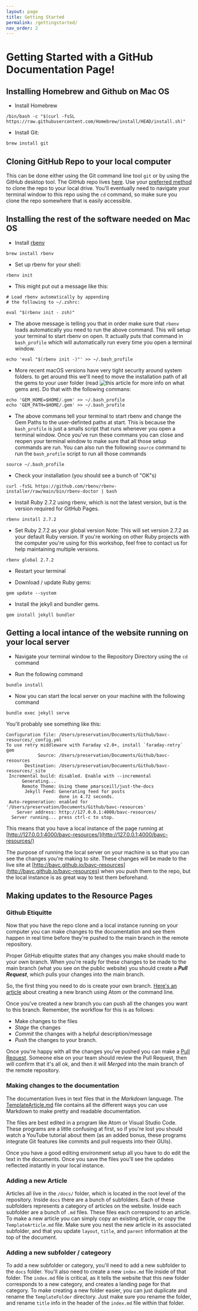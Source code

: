 ```yaml
---
layout: page
title: Getting Started
permalink: /gettingstarted/
nav_order: 2
---
```


# Getting Started with a GitHub Documentation Page!

## Installing Homebrew and Github on Mac OS

* Install Homebrew
```
/bin/bash -c "$(curl -fsSL https://raw.githubusercontent.com/Homebrew/install/HEAD/install.sh)"
```
* Install Git:
```
brew install git
```

## Cloning GitHub Repo to your local computer

This can be done either using the Git command line tool `git` or by using the GitHub desktop tool. The GitHub repo lives [here](https://github.com/bavc/bavc-resources). Use your [preferred method](https://www.youtube.com/watch?v=CKcqniGu3tA) to clone the repo to your local drive. You'll eventually need to navigate your terminal window to this repo using the `cd` command, so make sure you clone the repo somewhere that is easily accessible.


## Installing the rest of the software needed on Mac OS

*  Install [rbenv](https://github.com/rbenv/rbenv#installation)
```
brew install rbenv
```
* Set up rbenv for your shell:
```
rbenv init
```
* This might put out a message like this:

```
# Load rbenv automatically by appending
# the following to ~/.zshrc:

eval "$(rbenv init - zsh)"
```

* The above message is telling you that in order make sure that `rbenv` loads automatically you need to run the above command. This will setup your terminal to start rbenv on open. It actually puts that command in `bash_profile` which will automatically run every time you open a terminal window.
```
echo 'eval "$(rbenv init -)"' >> ~/.bash_profile
```
* More recent macOS versions have very tight security around system folders. to get around this we'll need to move the installation path of all the gems to your user folder (read ![this article](https://medium.com/@morgannegagne/what-is-a-ruby-gem-1eec2684e68) for more info on what gems are). Do that with the following commans:
```
echo 'GEM_HOME=$HOME/.gem' >> ~/.bash_profile
echo 'GEM_PATH=$HOME/.gem' >> ~/.bash_profile
```
* The above commans tell your terminal to start rbenv and change the Gem Paths to the user-definted paths at start. This is because the `bash_profile` is just a smalls script that runs whenever you open a terminal window. Once you've run these commans you can close and reopen your terminal window to make sure that all those setup commands are run. You can also run the following `source` command to run the `bash_profile` script to run all those commands
```
source ~/.bash_profile
```
* Check your installation (you should see a bunch of "OK"s)
```
curl -fsSL https://github.com/rbenv/rbenv-installer/raw/main/bin/rbenv-doctor | bash
```
* Install Ruby 2.7.2 using rbenv, which is not the latest version, but is the version required for GitHub Pages.
```
rbenv install 2.7.2
```

* Set Ruby 2.7.2 as your global version
Note: This will set version 2.7.2 as your default Ruby version. If you're working on other Ruby projects with the computer you're using for this workshop, feel free to contact us for help maintaining multiple versions.
```
rbenv global 2.7.2
```
* Restart your terminal

* Download / update Ruby gems:
```
gem update --system
```
* Install the jekyll and bundler gems.
```
gem install jekyll bundler
```


## Getting a local intance of the website running on your local server

* Navigate your terminal window to the Repository Directory using the `cd` command

* Run the following command
```
bundle install
```

* Now you can start the local server on your machine with the following command
```
bundle exec jekyll serve
```
You'll probably see something like this:
```
Configuration file: /Users/preservation/Documents/Github/bavc-resources/_config.yml
To use retry middleware with Faraday v2.0+, install `faraday-retry` gem
            Source: /Users/preservation/Documents/Github/bavc-resources
       Destination: /Users/preservation/Documents/Github/bavc-resources/_site
 Incremental build: disabled. Enable with --incremental
      Generating...
      Remote Theme: Using theme pmarsceill/just-the-docs
       Jekyll Feed: Generating feed for posts
                    done in 4.72 seconds.
 Auto-regeneration: enabled for '/Users/preservation/Documents/Github/bavc-resources'
    Server address: http://127.0.0.1:4000/bavc-resources/
  Server running... press ctrl-c to stop.
```

This means that you have a local instance of the page running at [http://127.0.0.1:4000/bavc-resources/](http://127.0.0.1:4000/bavc-resources/)

The purpose of running the local server on your machine is so that you can see the changes you're making to site. These changes will be made to the live site at [http://bavc.github.io/bavc-resources](http://bavc.github.io/bavc-resources) when you push them to the repo, but the local instance is as great way to test them beforehand.

## Making updates to the Resource Pages

### Github Etiquitte

Now that you have the repo clone and a local instance running on your computer you can make changes to the documentation and see them happen in real time before they're pushed to the main branch in the remote repository.

Proper GitHub etiquitte states that any changes you make should made to your own branch. When you're ready for these changes to be made to the main branch (what you see on the public website) you should create a ***Pull Request***, which pulls your changes into the main branch.

So, the first thing you need to do is create your own branch. [Here's an article](https://docs.couchbase.com/home/contribute/create-branches.html) about creating a new branch using Atom or the command line.

Once you've created a new branch you can push all the changes you want to this branch. Remember, the workflow for this is as follows:
* Make changes to the files
* *Stage* the changes
* *Commit* the changes with a helpful description/message
* *Push* the changes to your branch.

Once you're happy with all the changes you've pushed you can make a [Pull Request](https://docs.github.com/en/pull-requests/collaborating-with-pull-requests/proposing-changes-to-your-work-with-pull-requests/creating-a-pull-request). Someone else on your team should review the Pull Request, then will confirm that it's all ok, and then it will *Merged* into the main branch of the remote repository.

### Making changes to the documentation

The documentation lives in text files that in the *Markdown* language. The [TemplateArticle.md]({{site.baseurl}}/docs/TemplateFolder/TemplateArticle.html) file contains all the different ways you can use Markdown to make pretty and readable documentation.

The files are best edited in a program like Atom or Visual Studio Code. These programs are a little confusing at first, so if you're lost you should watch a YouTube tutorial about them (as an added bonus, these programs integrate Git features like commits and pull requests into their GUIs).

Once you have a good editing environment setup all you have to do edit the text in the documents. Once you save the files you'll see the updates reflected instantly in your local instance.

### Adding a new Article

Articles all live in the `/docs/` folder, which is located in the root level of the repository. Inside `docs` there are a bunch of subfolders. Each of these subfolders represents a category of articles on the website. Inside each subfolder are a bunch of `.md` files. These files each correspond to an article. To make a new article you can simply copy an existing article, or copy the `TemplateArticle.md` file. Make sure you nest the new article in its associated subfolder, and that you update `layout`, `title`, and `parent` information at the top of the document.

### Adding a new subfolder / categeory

To add a new subfolder or category, you'll need to add a new subfolder to the `docs` folder. You'll also need to create a new `index.md` file inside of that folder. The `index.md` file is critical, as it tells the website that this new folder corresponds to a new category, and creates a landing page for that category. To make creating a new folder easier, you can just duplicate and rename the `TemplateFolder` directory. Just make sure you rename the folder, and rename `title` info in the header of the `index.md` file within that folder.
